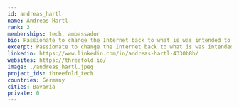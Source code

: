 ```yaml
---
id: andreas_hartl
name: Andreas Hartl
rank: 3
memberships: tech, ambassador
bio: Passionate to change the Internet back to what is was intended to be - unbiased and assessable for all everywhere independent of race, color and religion. Grateful to work in a team that strives to make that change happen. Gathered experience in various tech companies over the years being in charge of local and international business. Working with people, building trustful relationships and empowering people whenever possible is a big part of my values.
excerpt: Passionate to change the Internet back to what is was intended to be.
linkedin: https://www.linkedin.com/in/andreas-hartl-4330b8b/
websites: https://threefold.io/
image: ./andreas_hartl.jpeg
project_ids: threefold_tech
countries: Germany
cities: Bavaria
private: 0
---
```

